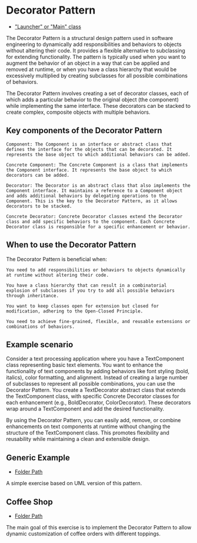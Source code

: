 # Decorator Pattern

- ["Launcher" or "Main" class](./src/main/java/it/gb/DecoratorPattern.java)

The Decorator Pattern is a structural design pattern used in software engineering to dynamically add responsibilities and behaviors to objects without altering their code. It provides a flexible alternative to subclassing for extending functionality. The pattern is typically used when you want to augment the behavior of an object in a way that can be applied and removed at runtime, or when you have a class hierarchy that would be excessively multiplied by creating subclasses for all possible combinations of behaviors.

The Decorator Pattern involves creating a set of decorator classes, each of which adds a particular behavior to the original object (the component) while implementing the same interface. These decorators can be stacked to create complex, composite objects with multiple behaviors.

## Key components of the Decorator Pattern

    Component: The Component is an interface or abstract class that defines the interface for the objects that can be decorated. It represents the base object to which additional behaviors can be added.

    Concrete Component: The Concrete Component is a class that implements the Component interface. It represents the base object to which decorators can be added.

    Decorator: The Decorator is an abstract class that also implements the Component interface. It maintains a reference to a Component object and adds additional behaviors by delegating operations to the Component. This is the key to the Decorator Pattern, as it allows decorators to be stacked.

    Concrete Decorator: Concrete Decorator classes extend the Decorator class and add specific behaviors to the component. Each Concrete Decorator class is responsible for a specific enhancement or behavior.

## When to use the Decorator Pattern

The Decorator Pattern is beneficial when:

    You need to add responsibilities or behaviors to objects dynamically at runtime without altering their code.

    You have a class hierarchy that can result in a combinatorial explosion of subclasses if you try to add all possible behaviors through inheritance.

    You want to keep classes open for extension but closed for modification, adhering to the Open-Closed Principle.

    You need to achieve fine-grained, flexible, and reusable extensions or combinations of behaviors.

## Example scenario

Consider a text processing application where you have a TextComponent class representing basic text elements. You want to enhance the functionality of text components by adding behaviors like font styling (bold, italics), color formatting, and alignment. Instead of creating a large number of subclasses to represent all possible combinations, you can use the Decorator Pattern. You create a TextDecorator abstract class that extends the TextComponent class, with specific Concrete Decorator classes for each enhancement (e.g., BoldDecorator, ColorDecorator). These decorators wrap around a TextComponent and add the desired functionality.

By using the Decorator Pattern, you can easily add, remove, or combine enhancements on text components at runtime without changing the structure of the TextComponent class. This promotes flexibility and reusability while maintaining a clean and extensible design.

## Generic Example

- [Folder Path](./src/main/java/it/gb/generic)

A simple exercise based on UML version of this pattern.

## Coffee Shop

- [Folder Path](./src/main/java/it/gb/TODO)

The main goal of this exercise is to implement the Decorator Pattern to allow dynamic customization of coffee orders with different toppings.
